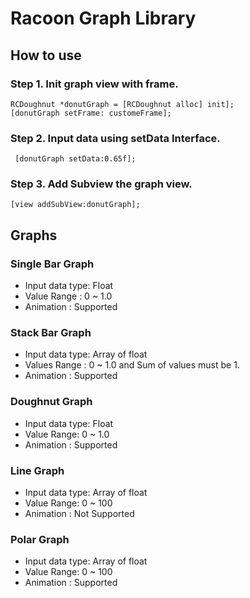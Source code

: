 # Racoon Graph Library  

## How to use  

### Step 1. Init graph view with frame. 
` RCDoughnut *donutGraph = [RCDoughnut alloc] init]; `   
` [donutGraph setFrame: customeFrame]; `  

### Step 2. Input data using setData Interface.  
` [donutGraph setData:0.65f];`

### Step 3. Add Subview the graph view.
` [view addSubView:donutGraph]; `

## Graphs  
  
### Single Bar Graph 
* Input data type: Float
* Value Range : 0 ~ 1.0
* Animation : Supported 

### Stack Bar Graph
* Input data type: Array of float
* Values Range : 0 ~ 1.0 and Sum of values must be 1.
* Animation : Supported

### Doughnut Graph
* Input data type: Float
* Value Range: 0 ~ 1.0
* Animation : Supported

### Line Graph 
* Input data type: Array of float
* Value Range: 0 ~ 100
* Animation : Not Supported

### Polar Graph 
* Input data type: Array of float
* Value Range: 0 ~ 100
* Animation : Supported

